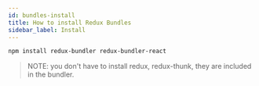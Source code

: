 ```yaml
---
id: bundles-install
title: How to install Redux Bundles
sidebar_label: Install
---
```


```sh
npm install redux-bundler redux-bundler-react
```

> NOTE: you don't have to install redux, redux-thunk, they are included in the bundler.

